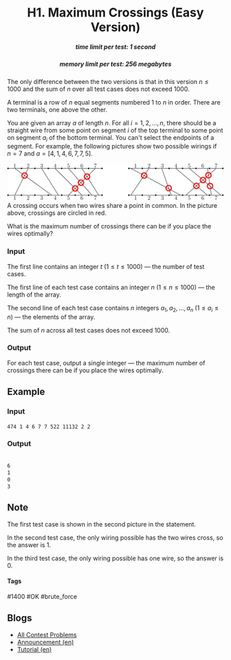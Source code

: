 <h1 style='text-align: center;'> H1. Maximum Crossings (Easy Version)</h1>

<h5 style='text-align: center;'>time limit per test: 1 second</h5>
<h5 style='text-align: center;'>memory limit per test: 256 megabytes</h5>

The only difference between the two versions is that in this version $n \leq 1000$ and the sum of $n$ over all test cases does not exceed $1000$.

A terminal is a row of $n$ equal segments numbered $1$ to $n$ in order. There are two terminals, one above the other. 

You are given an array $a$ of length $n$. For all $i = 1, 2, \dots, n$, there should be a straight wire from some point on segment $i$ of the top terminal to some point on segment $a_i$ of the bottom terminal. You can't select the endpoints of a segment. For example, the following pictures show two possible wirings if $n=7$ and $a=[4,1,4,6,7,7,5]$.

 ![](images/660719c81039b1ce9c48c6c80d2c922157422c16.png) A crossing occurs when two wires share a point in common. In the picture above, crossings are circled in red.

What is the maximum number of crossings there can be if you place the wires optimally?

### Input

The first line contains an integer $t$ ($1 \leq t \leq 1000$) — the number of test cases.

The first line of each test case contains an integer $n$ ($1 \leq n \leq 1000$) — the length of the array.

The second line of each test case contains $n$ integers $a_1, a_2, \dots, a_n$ ($1 \leq a_i \leq n$) — the elements of the array.

The sum of $n$ across all test cases does not exceed $1000$.

### Output

For each test case, output a single integer — the maximum number of crossings there can be if you place the wires optimally.

## Example

### Input


```text
474 1 4 6 7 7 522 11132 2 2
```
### Output

```text

6
1
0
3

```
## Note

The first test case is shown in the second picture in the statement.

In the second test case, the only wiring possible has the two wires cross, so the answer is $1$.

In the third test case, the only wiring possible has one wire, so the answer is $0$.



#### Tags 

#1400 #OK #brute_force 

## Blogs
- [All Contest Problems](../Codeforces_Round_790_(Div._4).md)
- [Announcement (en)](../blogs/Announcement_(en).md)
- [Tutorial (en)](../blogs/Tutorial_(en).md)
